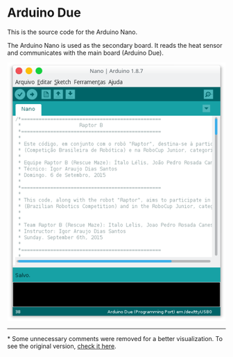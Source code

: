 # Arduino Due

This is the source code for the Arduino Nano.

The Arduino Nano is used as the secondary board. It reads the heat sensor and communicates with the main board (Arduino Due).

![Arduino IDE](../Assets/ArduinoIDE_Nano.png)

---

\* Some unnecessary comments were removed for a better visualization. To see the original version, [check it here](https://github.com/italohdc/Raptor-B/tree/fbef40a7e1edeab37877cb6db84d7a86ed44b7b6/Nano).